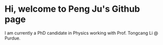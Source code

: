 # Hi, welcome to Peng Ju's Github page
I am currently a PhD candidate in Physics working with Prof. Tongcang Li @ Purdue.



<!---
peng-ju/peng-ju is a ✨ special ✨ repository because its `README.md` (this file) appears on your GitHub profile.
You can click the Preview link to take a look at your changes.
--->

